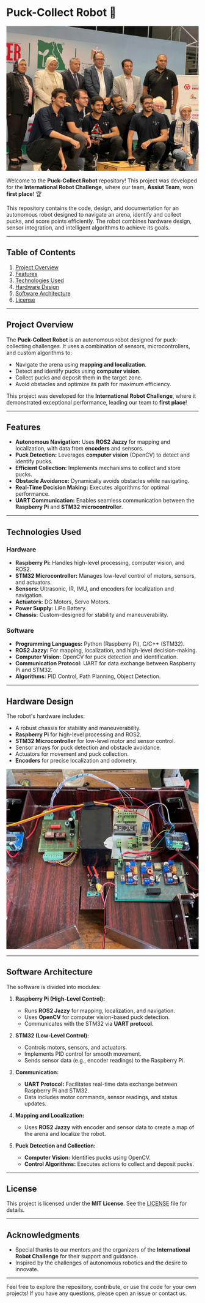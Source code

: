 # Puck-Collect Robot 🚀

![Robot Image](https://github.com/ahmed-mego/Puck-Collect_Robot/blob/main/img.jpg)

Welcome to the **Puck-Collect Robot** repository! This project was developed for the **International Robot Challenge**, where our team, **Assiut Team**, won **first place**! 🏆

This repository contains the code, design, and documentation for an autonomous robot designed to navigate an arena, identify and collect pucks, and score points efficiently. The robot combines hardware design, sensor integration, and intelligent algorithms to achieve its goals.

---

## Table of Contents
1. [Project Overview](#project-overview)
2. [Features](#features)
3. [Technologies Used](#technologies-used)
4. [Hardware Design](#hardware-design)
5. [Software Architecture](#software-architecture)
6. [License](#license)

---

## Project Overview
The **Puck-Collect Robot** is an autonomous robot designed for puck-collecting challenges. It uses a combination of sensors, microcontrollers, and custom algorithms to:
- Navigate the arena using **mapping and localization**.
- Detect and identify pucks using **computer vision**.
- Collect pucks and deposit them in the target zone.
- Avoid obstacles and optimize its path for maximum efficiency.

This project was developed for the **International Robot Challenge**, where it demonstrated exceptional performance, leading our team to **first place**!

---

## Features
- **Autonomous Navigation:** Uses **ROS2 Jazzy** for mapping and localization, with data from **encoders** and sensors.
- **Puck Detection:** Leverages **computer vision** (OpenCV) to detect and identify pucks.
- **Efficient Collection:** Implements mechanisms to collect and store pucks.
- **Obstacle Avoidance:** Dynamically avoids obstacles while navigating.
- **Real-Time Decision Making:** Executes algorithms for optimal performance.
- **UART Communication:** Enables seamless communication between the **Raspberry Pi** and **STM32 microcontroller**.

---

## Technologies Used
### Hardware
- **Raspberry Pi:** Handles high-level processing, computer vision, and ROS2.
- **STM32 Microcontroller:** Manages low-level control of motors, sensors, and actuators.
- **Sensors:** Ultrasonic, IR, IMU, and encoders for localization and navigation.
- **Actuators:** DC Motors, Servo Motors.
- **Power Supply:** LiPo Battery.
- **Chassis:** Custom-designed for stability and maneuverability.

### Software
- **Programming Languages:** Python (Raspberry Pi), C/C++ (STM32).
- **ROS2 Jazzy:** For mapping, localization, and high-level decision-making.
- **Computer Vision:** OpenCV for puck detection and identification.
- **Communication Protocol:** UART for data exchange between Raspberry Pi and STM32.
- **Algorithms:** PID Control, Path Planning, Object Detection.

---

## Hardware Design
The robot's hardware includes:
- A robust chassis for stability and maneuverability.
- **Raspberry Pi** for high-level processing and ROS2.
- **STM32 Microcontroller** for low-level motor and sensor control.
- Sensor arrays for puck detection and obstacle avoidance.
- Actuators for movement and puck collection.
- **Encoders** for precise localization and odometry.

![Hardware Design](https://github.com/ahmed-mego/Puck-Collect_Robot/blob/main/img2.JPG)

---

## Software Architecture
The software is divided into modules:
1. **Raspberry Pi (High-Level Control):**
   - Runs **ROS2 Jazzy** for mapping, localization, and navigation.
   - Uses **OpenCV** for computer vision-based puck detection.
   - Communicates with the STM32 via **UART protocol**.

2. **STM32 (Low-Level Control):**
   - Controls motors, sensors, and actuators.
   - Implements PID control for smooth movement.
   - Sends sensor data (e.g., encoder readings) to the Raspberry Pi.

3. **Communication:**
   - **UART Protocol:** Facilitates real-time data exchange between Raspberry Pi and STM32.
   - Data includes motor commands, sensor readings, and status updates.

4. **Mapping and Localization:**
   - Uses **ROS2 Jazzy** with encoder and sensor data to create a map of the arena and localize the robot.

5. **Puck Detection and Collection:**
   - **Computer Vision:** Identifies pucks using OpenCV.
   - **Control Algorithms:** Executes actions to collect and deposit pucks.
     
---

## License
This project is licensed under the **MIT License**. See the [LICENSE](LICENSE) file for details.

---

## Acknowledgments
- Special thanks to our mentors and the organizers of the **International Robot Challenge** for their support and guidance.
- Inspired by the challenges of autonomous robotics and the desire to innovate.

---

Feel free to explore the repository, contribute, or use the code for your own projects! If you have any questions, please open an issue or contact us.
